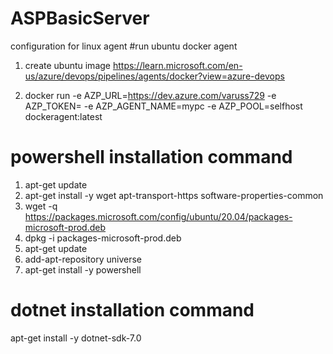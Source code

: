 # ASPBasicServer
configuration for linux agent 
#run ubuntu docker agent 

 1) create ubuntu image  https://learn.microsoft.com/en-us/azure/devops/pipelines/agents/docker?view=azure-devops






 2) docker run -e AZP_URL=https://dev.azure.com/varuss729 -e AZP_TOKEN=<PAT token> -e AZP_AGENT_NAME=mypc  -e AZP_POOL=selfhost  dockeragent:latest
  
  
  
  

# powershell installation command 
  1) apt-get update
  2) apt-get install -y wget apt-transport-https software-properties-common
  3) wget -q https://packages.microsoft.com/config/ubuntu/20.04/packages-microsoft-prod.deb
  4) dpkg -i packages-microsoft-prod.deb
  5) apt-get update
  6) add-apt-repository universe
  7) apt-get install -y powershell
  
  
# dotnet installation command
  apt-get install -y dotnet-sdk-7.0
  
